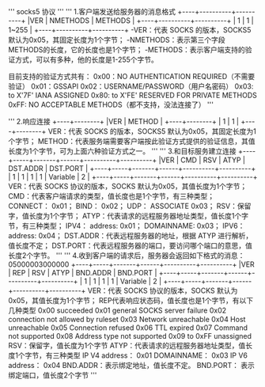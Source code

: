 '''
socks5 协议
'''
'''
1.客户端发送给服务器的消息格式
+----+----------+----------+
|VER | NMETHODS | METHODS  |
+----+----------+----------+
| 1  |    1     |  1~255   |
+----+----------+----------+
-VER：代表 SOCKS 的版本，SOCKS5 默认为0x05，其固定长度为1个字节；
-NMETHODS：表示第三个字段METHODS的长度，它的长度也是1个字节；
-METHODS：表示客户端支持的验证方式，可以有多种，他的长度是1-255个字节。

目前支持的验证方式共有：
0x00：NO AUTHENTICATION REQUIRED（不需要验证）
0x01：GSSAPI
0x02：USERNAME/PASSWORD（用户名密码）
0x03: to X'7F' IANA ASSIGNED
0x80: to X'FE' RESERVED FOR PRIVATE METHODS
0xFF: NO ACCEPTABLE METHODS（都不支持，没法连接了）
'''

'''
2.响应连接
+----+--------+
|VER | METHOD |
+----+--------+
| 1  |   1    |
+----+--------+
VER：代表 SOCKS 的版本，SOCKS5 默认为0x05，其固定长度为1个字节；
METHOD：代表服务端需要客户端按此验证方式提供的验证信息，其值长度为1个字节，可为上面六种验证方式之一。
'''
'''
3.和目标服务建立连接
+----+-----+-------+------+----------+----------+
|VER | CMD |  RSV  | ATYP | DST.ADDR | DST.PORT |
+----+-----+-------+------+----------+----------+
| 1  |  1  |   1   |  1   | Variable |    2     |
+----+-----+-------+------+----------+----------+
VER：代表 SOCKS 协议的版本，SOCKS 默认为0x05，其值长度为1个字节；
CMD：代表客户端请求的类型，值长度也是1个字节，有三种类型；
CONNECT： 0x01；
BIND： 0x02；
UDP： ASSOCIATE 0x03；
RSV：保留字，值长度为1个字节；
ATYP：代表请求的远程服务器地址类型，值长度1个字节，有三种类型；
IPV4： address: 0x01；
DOMAINNAME: 0x03；
IPV6： address: 0x04；
DST.ADDR：代表远程服务器的地址，根据 ATYP 进行解析，值长度不定；
DST.PORT：代表远程服务器的端口，要访问哪个端口的意思，值长度2个字节。
'''
'''
4.收到客户端的请求后，服务器会返回如下格式的消息：
05000003000000
+----+-----+-------+------+----------+----------+
|VER | REP |  RSV  | ATYP | BND.ADDR | BND.PORT |
+----+-----+-------+------+----------+----------+
| 1  |  1  |   1   |  1   | Variable |    2     |
+----+-----+-------+------+----------+----------+
VER：代表 SOCKS 协议的版本，SOCKS 默认为0x05，其值长度为1个字节；
REP代表响应状态码，值长度也是1个字节，有以下几种类型
0x00 succeeded
0x01 general SOCKS server failure
0x02 connection not allowed by ruleset
0x03 Network unreachable
0x04 Host unreachable
0x05 Connection refused
0x06 TTL expired
0x07 Command not supported
0x08 Address type not supported
0x09 to 0xFF unassigned
RSV：保留字，值长度为1个字节
ATYP：代表请求的远程服务器地址类型，值长度1个字节，有三种类型
IP V4 address： 0x01
DOMAINNAME： 0x03
IP V6 address： 0x04
BND.ADDR：表示绑定地址，值长度不定。
BND.PORT： 表示绑定端口，值长度2个字节
'''
